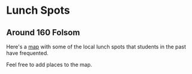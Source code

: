 # Lunch Spots

## Around 160 Folsom

Here's a [map][lunch-spots] with some of the local lunch spots that
students in the past have frequented.

Feel free to add places to the map.

[lunch-spots]: http://goo.gl/maps/FDdI0